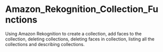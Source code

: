 # Amazon_Rekognition_Collection_Functions
Using Amazon Rekognition to create a collection, add faces to the collection, deleting collections, deleting faces in collection, listing all the collections and describing collections.
